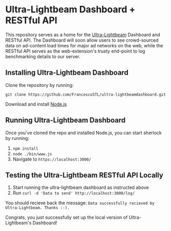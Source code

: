 # Ultra-Lightbeam Dashboard + RESTful API
This repository serves as a home for the [Ultra-Lightbeam](https://github.com/FrancescoSTL/Ultra-Lightbeam) Dashboard and RESTful API. The Dashboard will soon allow users to see crowd-sourced data on ad-content load times for major ad networks on the web, while the RESTful API serves as the web-extension's trusty end-point to log benchmarking details to our server. 

## Installing Ultra-Lightbeam Dashboard

Clone the repository by running:

```
git clone https://github.com/FrancescoSTL/ultra-lightbeamdashboard.git
```

Download and install [Node.js](https://nodejs.org/en/download/)

## Running Ultra-Lightbeam Dashboard

Once you've cloned the repo and installed Node.js, you can start sherlock by running:

1. `npm install`
2. `node ./bin/www.js`
3. Navigate to `https://localhost:3000/`

## Testing the Ultra-Lightbeam RESTful API Locally

1. Start running the ultra-lightbeam dashboard as instructed above
2. Run `curl -d 'Data to send' http://localhost:3000/log/`

You should recieve back the message: `Data successfully recieved by Ultra-Lightbeam. Thanks :-).`

Congrats, you just successfully set up the local version of Ultra-Lightbeam's Dashboard!
